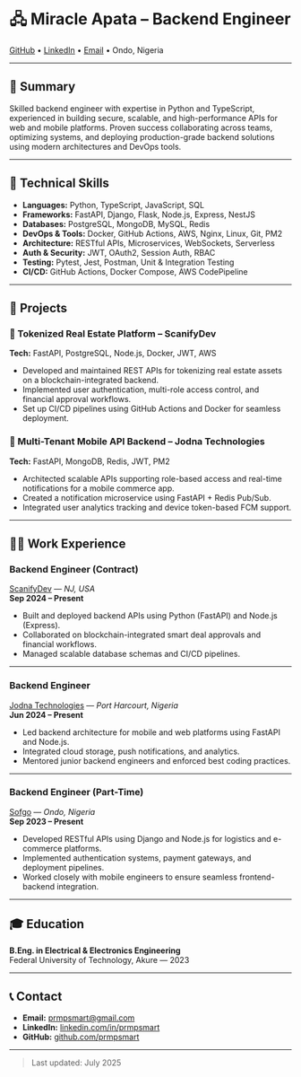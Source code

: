 # 🖧 Miracle Apata – Backend Engineer

[GitHub](https://github.com/prmpsmart) • [LinkedIn](https://linkedin.com/in/prmpsmart) • [Email](mailto:prmpsmart@gmail.com) • Ondo, Nigeria

---

## 💼 Summary

Skilled backend engineer with expertise in Python and TypeScript, experienced in building secure, scalable, and high-performance APIs for web and mobile platforms. Proven success collaborating across teams, optimizing systems, and deploying production-grade backend solutions using modern architectures and DevOps tools.

---

## 🧰 Technical Skills

- **Languages:** Python, TypeScript, JavaScript, SQL
- **Frameworks:** FastAPI, Django, Flask, Node.js, Express, NestJS
- **Databases:** PostgreSQL, MongoDB, MySQL, Redis
- **DevOps & Tools:** Docker, GitHub Actions, AWS, Nginx, Linux, Git, PM2
- **Architecture:** RESTful APIs, Microservices, WebSockets, Serverless
- **Auth & Security:** JWT, OAuth2, Session Auth, RBAC
- **Testing:** Pytest, Jest, Postman, Unit & Integration Testing
- **CI/CD:** GitHub Actions, Docker Compose, AWS CodePipeline

---

## 🚀 Projects

### 🔹 Tokenized Real Estate Platform – ScanifyDev

**Tech:** FastAPI, PostgreSQL, Node.js, Docker, JWT, AWS

- Developed and maintained REST APIs for tokenizing real estate assets on a blockchain-integrated backend.
- Implemented user authentication, multi-role access control, and financial approval workflows.
- Set up CI/CD pipelines using GitHub Actions and Docker for seamless deployment.

### 🔹 Multi-Tenant Mobile API Backend – Jodna Technologies

**Tech:** FastAPI, MongoDB, Redis, JWT, PM2

- Architected scalable APIs supporting role-based access and real-time notifications for a mobile commerce app.
- Created a notification microservice using FastAPI + Redis Pub/Sub.
- Integrated user analytics tracking and device token-based FCM support.

---

## 🧑‍💻 Work Experience

### **Backend Engineer (Contract)**

[ScanifyDev](https://scanifydev.com/) — _NJ, USA_  
**Sep 2024 – Present**

- Built and deployed backend APIs using Python (FastAPI) and Node.js (Express).
- Collaborated on blockchain-integrated smart deal approvals and financial workflows.
- Managed scalable database schemas and CI/CD pipelines.

---

### **Backend Engineer**

[Jodna Technologies](https://www.jodnatechnologies.com/) — _Port Harcourt, Nigeria_  
**Jun 2024 – Present**

- Led backend architecture for mobile and web platforms using FastAPI and Node.js.
- Integrated cloud storage, push notifications, and analytics.
- Mentored junior backend engineers and enforced best coding practices.

---

### **Backend Engineer (Part-Time)**

[Sofgo](https://sofgo.io/) — _Ondo, Nigeria_  
**Sep 2023 – Present**

- Developed RESTful APIs using Django and Node.js for logistics and e-commerce platforms.
- Implemented authentication systems, payment gateways, and deployment pipelines.
- Worked closely with mobile engineers to ensure seamless frontend-backend integration.

---

## 🎓 Education

**B.Eng. in Electrical & Electronics Engineering**  
Federal University of Technology, Akure — 2023

---

## 📞 Contact

- **Email:** <prmpsmart@gmail.com>
- **LinkedIn:** [linkedin.com/in/prmpsmart](https://linkedin.com/in/prmpsmart)
- **GitHub:** [github.com/prmpsmart](https://github.com/prmpsmart)

---

> Last updated: July 2025
